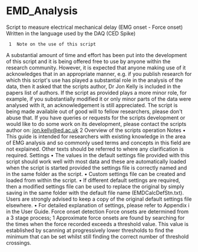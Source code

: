 # EMD_Analysis
Script to measure electrical mechanical delay (EMG onset - Force onset)
Written in the language used by the DAQ (CED Spike)


     1  Note on the use of this script
A substantial amount of time and effort has been put into the development of this script and it is being offered free to use by anyone within the research community. However, it is expected that anyone making use of it acknowledges that in an appropriate manner, e.g. if you publish research for which this script's use has played a substantial role in the analysis of the data, then it asked that the scripts author, Dr Jon Kelly is included in the papers list of authors. If the script as provided plays a more minor role, for example, if you substantially modified it or only minor parts of the data were analysed with it, an acknowledgement is still appreciated.
The script is being made available out of good will to fellow researchers, please don't abuse that.
If you have queries or requests for the scripts development or would like to do some work on its development, please contact the scripts author on: jon.kelly@ed.ac.uk
     2  Overview of the scripts operation
Notes
    • This guide is intended for researchers with existing knowledge in the area of EMG analysis and so commonly used terms and concepts in this field are not explained. Other texts should be referred to where any clarification is required.
Settings
    • The values in the default settings file provided with this script should work well with most data and these are automatically loaded when the script is started provided the settings file is correctly named and in the same folder as the script. 
    • Custom settings file can be created and loaded from within the script. 
    • If different default settings are required, then a modified settings file can be used to replace the original by simply saving in the same folder with the default file name (EMDCalcDefStn.txt). Users are strongly advised to keep a copy of the original default settings file elsewhere.
    • For detailed explanation of settings, please refer to Appendix i in the User Guide.
Force onset detection
Force onsets are determined from a 3 stage process;
     1  Approximate force onsets are found by searching for the times when the force recorded exceeds a threshold value. This value is established by scanning at progressively lower thresholds to find the minimum that can be set whilst still finding the correct number of threshold crossings.
     
    
